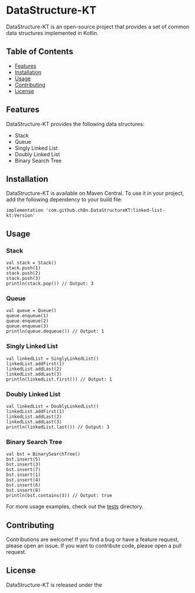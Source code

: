 <h1>DataStructure-KT</h1>
<p>DataStructure-KT is an open-source project that provides a set of common data structures implemented in Kotlin.</p>

<h2>Table of Contents</h2>
<ul>
	<li><a href="#features">Features</a></li>
	<li><a href="#installation">Installation</a></li>
	<li><a href="#usage">Usage</a></li>
	<li><a href="#contributing">Contributing</a></li>
	<li><a href="#license">License</a></li>
</ul>

<h2>Features</h2>
<p>DataStructure-KT provides the following data structures:</p>
<ul>
	<li>Stack</li>
	<li>Queue</li>
	<li>Singly Linked List</li>
	<li>Doubly Linked List</li>
	<li>Binary Search Tree</li>
</ul>

<h2>Installation</h2>
<p>DataStructure-KT is available on Maven Central. To use it in your project, add the following dependency to your build file:</p>
<pre>
<code>implementation 'com.github.ch8n.DataStructureKT:linked-list-kt:Version' </code>
</pre>
<h2>Usage</h2>
<h3>Stack</h3>
<pre>
<code>val stack = Stack<Int>()
stack.push(1)
stack.push(2)
stack.push(3)
println(stack.pop()) // Output: 3</code>
</pre>

<h3>Queue</h3>
<pre>
<code>val queue = Queue<Int>()
queue.enqueue(1)
queue.enqueue(2)
queue.enqueue(3)
println(queue.dequeue()) // Output: 1</code>
</pre>

<h3>Singly Linked List</h3>
<pre>
<code>val linkedList = SinglyLinkedList<Int>()
linkedList.addFirst(1)
linkedList.addLast(2)
linkedList.addLast(3)
println(linkedList.first()) // Output: 1</code>
</pre>

<h3>Doubly Linked List</h3>
<pre>
<code>val linkedList = DoublyLinkedList<Int>()
linkedList.addFirst(1)
linkedList.addLast(2)
linkedList.addLast(3)
println(linkedList.last()) // Output: 3</code>
</pre>

<h3>Binary Search Tree</h3>
<pre>
<code>val bst = BinarySearchTree<Int>()
bst.insert(5)
bst.insert(3)
bst.insert(7)
bst.insert(1)
bst.insert(4)
bst.insert(6)
bst.insert(8)
println(bst.contains(3)) // Output: true</code>
</pre>

<p>For more usage examples, check out the <a href="src/test/kotlin/io/github/chatgpt/datastructure">tests</a> directory.</p>

<h2>Contributing</h2>
<p>Contributions are welcome! If you find a bug or have a feature request, please open an issue. If you want to contribute code, please open a pull request.</p>

<h2>License</h2>
<p>DataStructure-KT is released under the <a href="LICENSE">
